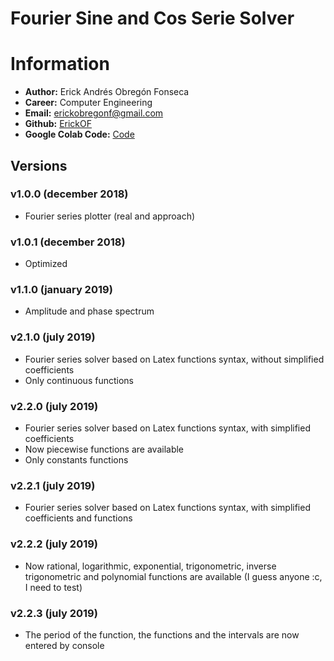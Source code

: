 # Fourier Sine and Cos Serie Solver

# Information

*   **Author:** Erick Andrés Obregón Fonseca
*   **Career:** Computer Engineering
*   **Email:** erickobregonf@gmail.com
*   **Github:** [ErickOF](https://github.com/ErickOF)
*   **Google Colab Code:** [Code](https://colab.research.google.com/drive/11Rnm7eITKN_uGF0kkI-fl9B6Ml8GHQxC)

## Versions
### v1.0.0 (december 2018)
*   Fourier series plotter (real and approach)

### v1.0.1 (december 2018)
*   Optimized

### v1.1.0 (january 2019)
*   Amplitude and phase spectrum

### v2.1.0 (july 2019)
*   Fourier series solver based on Latex functions syntax, without simplified coefficients
*   Only continuous functions 

### v2.2.0 (july 2019)
*   Fourier series solver based on Latex functions syntax, with simplified coefficients
*   Now piecewise functions are available
*   Only constants functions

### v2.2.1 (july 2019)
*   Fourier series solver based on Latex functions syntax, with simplified coefficients and functions

### v2.2.2 (july 2019)
*   Now rational, logarithmic, exponential, trigonometric, inverse trigonometric and polynomial functions are available (I guess anyone :c, I need to test)

### v2.2.3 (july 2019)
*   The period of the function, the functions and the intervals are now entered by console

